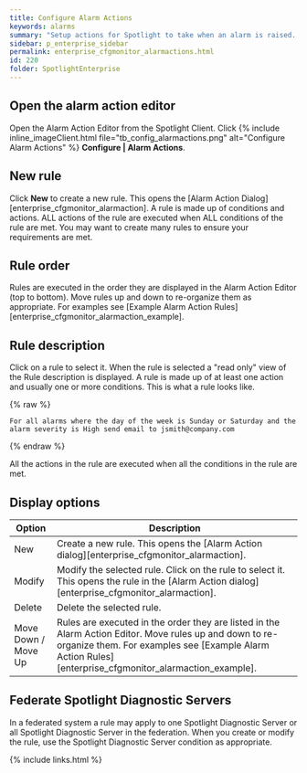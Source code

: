 ```yaml
---
title: Configure Alarm Actions
keywords: alarms
summary: "Setup actions for Spotlight to take when an alarm is raised. The actions Spotlight can take include running a program and sending an email. Conditions on taking the action can be defined, such as the day of the week, the time of day, the severity of the alarm, the alarm type and the connection type."
sidebar: p_enterprise_sidebar
permalink: enterprise_cfgmonitor_alarmactions.html
id: 220
folder: SpotlightEnterprise
---
```




## Open the alarm action editor

Open the Alarm Action Editor from the Spotlight Client. Click {% include inline_imageClient.html file="tb_config_alarmactions.png" alt="Configure Alarm Actions" %} **Configure \| Alarm Actions**.


## New rule

Click **New** to create a new rule. This opens the [Alarm Action Dialog][enterprise_cfgmonitor_alarmaction]. A rule is made up of conditions and actions. ALL actions of the rule are executed when ALL conditions of the rule are met. You may want to create many rules to ensure your requirements are met.

## Rule order

Rules are executed in the order they are displayed in the Alarm Action Editor (top to bottom). Move rules up and down to re-organize them as appropriate. For examples see [Example Alarm Action Rules][enterprise_cfgmonitor_alarmaction_example].

## Rule description

Click on a rule to select it. When the rule is selected a "read only" view of the Rule description is displayed. A rule is made up of at least one action and usually one or more conditions. This is what a rule looks like.

{% raw %}
```
For all alarms where the day of the week is Sunday or Saturday and the alarm severity is High send email to jsmith@company.com
```
{% endraw %}


All the actions in the rule are executed when all the conditions in the rule are met.


## Display options

Option | Description
-------|------------
New | Create a new rule. This opens the [Alarm Action dialog][enterprise_cfgmonitor_alarmaction].
Modify | Modify the selected rule. Click on the rule to select it. This opens the rule in the [Alarm Action dialog][enterprise_cfgmonitor_alarmaction].
Delete | Delete the selected rule.
Move Down / Move Up | Rules are executed in the order they are listed in the Alarm Action Editor. Move rules up and down to re-organize them. For examples see [Example Alarm Action Rules][enterprise_cfgmonitor_alarmaction_example].


## Federate Spotlight Diagnostic Servers

In a federated system a rule may apply to one Spotlight Diagnostic Server or all Spotlight Diagnostic Server in the federation. When you create or modify the rule, use the Spotlight Diagnostic Server condition as appropriate.

{% include links.html %}

